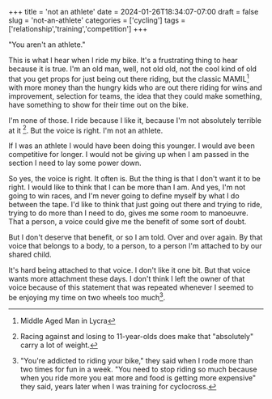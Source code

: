 +++
title = 'not an athlete'
date = 2024-01-26T18:34:07-07:00
draft = false
slug = 'not-an-athlete'
categories = ['cycling']
tags = ['relationship','training','competition']
+++

"You aren't an athlete."

This is what I hear when I ride my bike. It's a frustrating thing to hear because it is true. I'm an old man, well, not old old, not the cool kind of old that you get props for just being out there riding, but the classic MAMIL[^1] with more money than the hungry kids who are out there riding for wins and improvement, selection for teams, the idea that they could make something, have something to show for their time out on the bike. 

I'm none of those. I ride because I like it, because I'm not absolutely terrible at it [^2]. But the voice is right. I'm not an athlete.

If I was an athlete I would have been doing this younger. I would ave been competitive for longer. I would not be giving up when I am passed in the section I need to lay some power down.

So yes, the voice is right. It often is. But the thing is that I don't want it to be right. I would like to think that I can be more than I am. And yes, I'm not going to win races, and I'm never going to define myself by what I do between the tape. I'd like to think that just going out there and trying to ride, trying to do more than I need to do, gives me some room to manoeuvre. That a person, a voice could give me the benefit of some sort of doubt.

But I don't deserve that benefit, or so I am told. Over and over again. By that voice that belongs to a body, to a person, to a person I'm attached to by our shared child.

It's hard being attached to that voice. I don't like it one bit. But that voice wants more attachment these days. I don't think I left the owner of that voice because of this statement that was repeated whenever I seemed to be enjoying my time on two wheels too much[^3].

[^1]: Middle Aged Man in Lycra

[^2]: Racing against and losing to 11-year-olds does make that "absolutely" carry a lot of weight.

[^3]: "You're addicted to riding your bike," they said when I rode more than two times for fun in a week. "You need to stop riding so much because when you ride more you eat more and food is getting more expensive" they said, years later when I was training for cyclocross.
